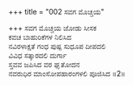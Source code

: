 +++
title = "002 ಸವಗ ಮೊಚ್ಚಯ"

+++
ಸವಗ ಮೊಚ್ಚಯ ಜೋಡು ಸೀಸಕ  
ಕವಚ ಬಾಹುರಿಕೆಗಳ ನಿಲಿಸಿದ  
ನವಿರಳಾಕ್ಷತೆ ಗಂಧ ಪುಷ್ಪ ಸುಧೂಪ ದೀಪದಲಿ  
ವಿವಿಧ ಸತ್ಕಾರದಲಿ ದುರ್ಗಾ  
ಸ್ತವವ ಜಪಿಸಿದ ವರ ಘೃತೋದನ  
ನವರುಧಿರ ಮಾಂಸೋಪಹಾರಂಗಳಲಿ ಪೂಜಿಸಿದ    ॥2॥